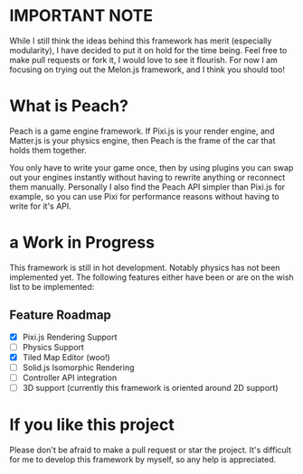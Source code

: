 # IMPORTANT NOTE
While I still think the ideas behind this framework has merit (especially modularity), I have decided to put it on hold for the time being. Feel free to make pull requests or fork it, I would love to see it flourish. For now I am focusing on trying out the Melon.js framework, and I think you should too!

# What is Peach? 
Peach is a game engine framework. If Pixi.js is your render engine, and Matter.js is your physics engine, then Peach is the frame of the car that holds them together. 


You only have to write your game once, then by using plugins you can swap out your engines instantly without having to rewrite anything or reconnect them manually. Personally I also find the Peach API simpler than Pixi.js for example, so you can use Pixi for performance reasons without having to write for it's API.

# a Work in Progress
This framework is still in hot development. Notably physics has not been implemented yet. The following features either have been or are on the wish list to be implemented:

## Feature Roadmap
- [x] Pixi.js Rendering Support
- [ ] Physics Support
- [x] Tiled Map Editor (woo!)
- [ ] Solid.js Isomorphic Rendering
- [ ] Controller API integration
- [ ] 3D support (currently this framework is oriented around 2D support)

# If you like this project
Please don't be afraid to make a pull request or star the project. It's difficult for me to develop this framework by myself, so any help is appreciated.